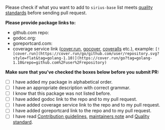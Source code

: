 Please check if what you want to add to `sirius-base` list meets [quality standards](https://github.com/TechPay-io/sirius-base/blob/master/CONTRIBUTING.md#quality-standard) before sending pull request.

**Please provide package links to:**

- github.com repo:
- godoc.org:
- goreportcard.com:
- coverage service link ([cover.run](https://cover.run/), [gocover](http://gocover.io/), [coveralls](https://coveralls.io/) etc.), example: `[![cover.run](https://cover.run/go/github.com/user/repository.svg?style=flat&tag=golang-1.10)](https://cover.run/go?tag=golang-1.10&repo=github.com%2Fuser%2Frepository)`

**Make sure that you've checked the boxes below before you submit PR:**
- [ ] I have added my package in alphabetical order.
- [ ] I have an appropriate description with correct grammar.
- [ ] I know that this package was not listed before.
- [ ] I have added godoc link to the repo and to my pull request.
- [ ] I have added coverage service link to the repo and to my pull request.
- [ ] I have added goreportcard link to the repo and to my pull request.
- [ ] I have read [Contribution guidelines](https://github.com/TechPay-io/sirius-base/blob/master/CONTRIBUTING.md#contribution-guidelines), [maintainers note](https://github.com/TechPay-io/sirius-base/blob/master/CONTRIBUTING.md#maintainers) and [Quality standard](https://github.com/TechPay-io/sirius-base/blob/master/CONTRIBUTING.md#quality-standard).

